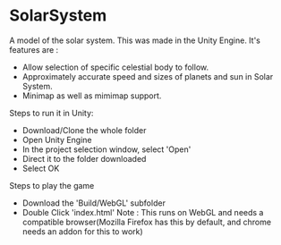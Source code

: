 # SolarSystem
A model of the solar system.
This was made in the Unity Engine. It's features are : 
 - Allow selection of specific celestial body to follow.
 - Approximately accurate speed and sizes of planets and sun in Solar System. 
 - Minimap as well as mimimap support. 
 
 Steps to run it in Unity: 
  - Download/Clone the whole folder
  - Open Unity Engine
  - In the project selection window, select 'Open'
  - Direct it to the folder downloaded
  - Select OK
  
Steps to play the game
  - Download the 'Build/WebGL' subfolder
  - Double Click 'index.html'
  Note : This runs on WebGL and needs a compatible browser(Mozilla Firefox has this by default, and chrome needs an addon for this to work)
